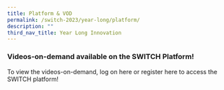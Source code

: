 ```yaml
---
title: Platform & VOD
permalink: /switch-2023/year-long/platform/
description: ""
third_nav_title: Year Long Innovation
---
```

### Videos-on-demand available on the SWITCH Platform!

To view the videos-on-demand, log on here or register here to access the SWITCH platform!